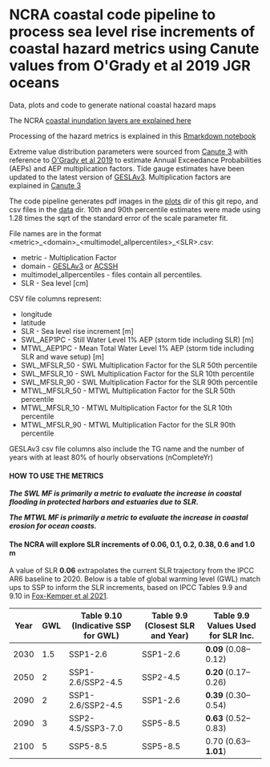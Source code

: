 # NCRA coastal code pipeline to process sea level rise increments of coastal hazard metrics using Canute values from O'Grady et al 2019 JGR oceans
Data, plots and code to generate national coastal hazard maps

The NCRA [coastal inundation layers are explained here ](https://htmlpreview.github.io/?https://github.com/AusClimateService/ncra_coastal_hazards/blob/main/Inundation_layers.html)

Processing of the hazard metrics is explained in this [Rmarkdown notebook](https://htmlpreview.github.io/?https://github.com/AusClimateService/ncra_coastal_hazards/blob/main/Extreme_water_level_hazards.html)

Extreme value distribution parameters were sourced from [Canute 3](https://shiny.csiro.au/Canute3_0/) with reference to [O'Grady et al 2019](https://agupubs.onlinelibrary.wiley.com/doi/full/10.1029/2018JC014871) to estimate Annual Exceedance Probabilities (AEPs) and AEP multiplication factors. Tide gauge estimates have been updated to the latest version of [GESLAv3](https://gesla787883612.wordpress.com/). Multiplication factors are explained in [Canute 3](https://shiny.csiro.au/Canute3_0/) 

The code pipeline generates pdf images in the [plots](https://github.com/AusClimateService/ncra_coastal_hazards/tree/main/plots) dir of this git repo, and csv files in the [data](https://github.com/AusClimateService/ncra_coastal_hazards/tree/main/data) dir. 10th and 90th percentile estimates were made using 1.28 times the sqrt of the standard error of the scale parameter fit.    
  
File names are in the format \<metric\>\_\<domain\>\_\<multimodel\_allpercentiles\>\_\<SLR\>\.csv:  
  
* metric - Multiplication Factor
* domain - [GESLAv3](https://gesla787883612.wordpress.com/) or [ACSSH](https://data.csiro.au/collection/csiro:29013?q=coast%20hindcast&_st=keyword&_str=4&_si=2)
* multimodel_allpercentiles - files contain all percentiles.
* SLR - Sea level [cm]  
  
CSV file columns represent:  
  
* longitude
* latitude
* SLR - Sea level rise increment [m]
* SWL_AEP1PC - Still Water Level 1% AEP (storm tide including SLR) [m]
* MTWL_AEP1PC - Mean Total Water Level 1% AEP (storm tide including SLR and wave setup) [m]
* SWL_MFSLR_50 - SWL Multiplication Factor for the SLR 50th percentile 
* SWL_MFSLR_10 - SWL Multiplication Factor for the SLR 10th percentile 
* SWL_MFSLR_90 - SWL Multiplication Factor for the SLR 90th percentile 
* MTWL_MFSLR_50 - MTWL Multiplication Factor for the SLR 50th percentile 
* MTWL_MFSLR_10 - MTWL Multiplication Factor for the SLR 10th percentile 
* MTWL_MFSLR_90 - MTWL Multiplication Factor for the SLR 90th percentile
   
GESLAv3 csv file columns also include the TG name and the number of years with at least 80% of hourly observations (nCompleteYr)  

#### HOW TO USE THE METRICS ####  
  
***The SWL MF is primarily a metric to evaluate the increase in coastal flooding in protected harbors and estuaries due to SLR.***   

***The MTWL MF is primarily a metric to evaluate the increase in coastal erosion for ocean coasts.***  


#### The NCRA will explore SLR increments of 0.06, 0.1, 0.2, 0.38, 0.6 and 1.0 m
  
A value of SLR **0.06** extrapolates the current SLR trajectory from the IPCC AR6 baseline to 2020. Below is a table of global warming level (GWL) match ups to SSP to inform the SLR increments, based on IPCC Tables 9.9 and 9.10 in [Fox-Kemper et al 2021](https://www.ipcc.ch/report/ar6/wg1/downloads/report/IPCC_AR6_WGI_Chapter09.pdf).   
  
| Year | GWL | Table 9.10 (Indicative SSP for GWL) | Table 9.9 (Closest SLR and Year) | Table 9.9 Values Used for SLR Inc. |
|------|-----|-------------------------------------|----------------------------------|------------------------------------|
| 2030 | 1.5 | SSP1-2.6                            | SSP1-2.6                         | **0.09** (0.08–0.12)                   |
| 2050 | 2   | SSP1-2.6/SSP2-4.5                   | SSP2-4.5                         | **0.20** (0.17–0.26)                   |
| 2090 | 2   | SSP1-2.6/SSP2-4.5                   | SSP1-2.6                         | **0.39** (0.30–0.54)                   |
| 2090 | 3   | SSP2-4.5/SSP3-7.0                   | SSP5-8.5                         | **0.63** (0.52–0.83)                   |
| 2100 | 5   | SSP5-8.5                            | SSP5-8.5                         | 0.70 (0.63–**1.01**)                   |
